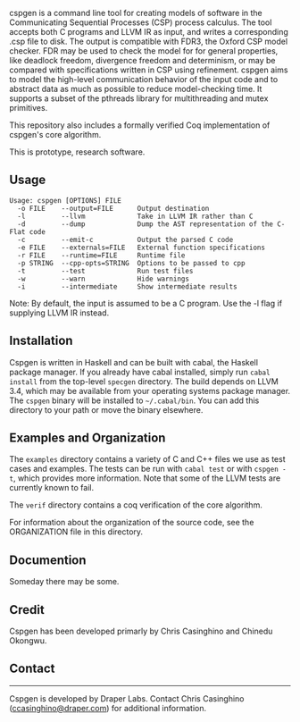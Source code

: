 cspgen is a command line tool for creating models of software in the
Communicating Sequential Processes (CSP) process calculus.  The tool accepts
both C programs and LLVM IR as input, and writes a corresponding .csp file to
disk.  The output is compatible with FDR3, the Oxford CSP model checker.  FDR
may be used to check the model for for general properties, like deadlock
freedom, divergence freedom and determinism, or may be compared with
specifications written in CSP using refinement.  cspgen aims to model the
high-level communication behavior of the input code and to abstract data as much
as possible to reduce model-checking time.  It supports a subset of the pthreads
library for multithreading and mutex primitives.

This repository also includes a formally verified Coq implementation of cspgen's
core algorithm.

This is prototype, research software.


## Usage

```
Usage: cspgen [OPTIONS] FILE
  -o FILE    --output=FILE      Output destination
  -l         --llvm             Take in LLVM IR rather than C
  -d         --dump             Dump the AST representation of the C-Flat code
  -c         --emit-c           Output the parsed C code
  -e FILE    --externals=FILE   External function specifications
  -r FILE    --runtime=FILE     Runtime file
  -p STRING  --cpp-opts=STRING  Options to be passed to cpp
  -t         --test             Run test files
  -w         --warn             Hide warnings
  -i         --intermediate     Show intermediate results
```

Note: By default, the input is assumed to be a C program.  Use the -l flag if
supplying LLVM IR instead.

## Installation

Cspgen is written in Haskell and can be built with cabal, the Haskell package
manager.  If you already have cabal installed, simply run `cabal install` from
the top-level `specgen` directory.  The build depends on LLVM 3.4, which may be
available from your operating systems package manager.  The `cspgen` binary will
be installed to `~/.cabal/bin`.  You can add this directory to your path or move
the binary elsewhere.

## Examples and Organization

The `examples` directory contains a variety of C and C++ files we use as test
cases and examples.  The tests can be run with `cabal test` or with `cspgen -t`,
which provides more information.  Note that some of the LLVM tests are currently
known to fail.

The `verif` directory contains a coq verification of the core algorithm.

For information about the organization of the source code, see the ORGANIZATION
file in this directory.

## Documention

Someday there may be some.

## Credit

Cspgen has been developed primarly by Chris Casinghino and Chinedu Okongwu.


## Contact
-------

Cspgen is developed by Draper Labs.  Contact Chris Casinghino
(ccasinghino@draper.com) for additional information.
